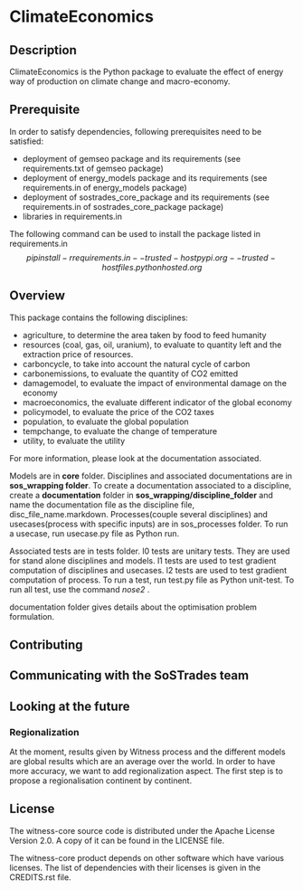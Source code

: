 # ClimateEconomics


## Description
ClimateEconomics is the Python package to evaluate the effect of energy way of production on climate change and macro-economy.

## Prerequisite
In order to satisfy dependencies, following prerequisites need to be satisfied:
* deployment of gemseo package and its requirements (see requirements.txt of gemseo package)
* deployment of energy\_models package and its requirements (see requirements.in of energy\_models package)
* deployment of sostrades\_core\_package and its requirements (see requirements.in of sostrades\_core\_package package)
* libraries in requirements.in

The following command can be used to install the package listed in requirements.in
$$pip install -r requirements.in --trusted-host pypi.org --trusted-host files.pythonhosted.org$$


## Overview

This package contains the following disciplines:
* agriculture, to determine the area taken by food to feed humanity
* resources (coal, gas, oil, uranium), to evaluate to quantity left and the extraction price of resources.
* carboncycle, to take into account the natural cycle of carbon
* carbonemissions, to evaluate the quantity of CO2 emitted
* damagemodel, to evaluate the impact of environmental damage on the economy
* macroeconomics, the evaluate different indicator of the global economy
* policymodel, to evaluate the price of the CO2 taxes
* population, to evaluate the global population
* tempchange, to evaluate the change of temperature
* utility, to evaluate the utility

For more information, please look at the documentation associated.

Models are in **core** folder. Disciplines and associated documentations are in **sos\_wrapping folder**.
To create a documentation associated to a discipline, create a **documentation** folder in **sos\_wrapping/discipline_folder** and name the documentation file as the discipline file, disc\_file\_name.markdown.
Processes(couple several disciplines) and usecases(process with specific inputs) are in sos\_processes folder. 
To run a usecase, run usecase.py file as Python run.

Associated tests are in tests folder.
l0 tests are unitary tests. They are used for stand alone disciplines and models.
l1 tests are used to test gradient computation of disciplines and usecases.
l2 tests are used to test gradient computation of process.
To run a test, run test.py file as Python unit-test.
To run all test, use the command *nose2* .

documentation folder gives details about the optimisation problem formulation.

## Contributing

## Communicating with the SoSTrades team

## Looking at the future

### Regionalization

At the moment, results given by Witness process and the different models are global results which are an average over the world.
In order to have more accuracy, we want to add regionalization aspect. The first step is to propose a regionalisation continent by continent.

## License 
The witness-core source code is distributed under the Apache License Version 2.0.
A copy of it can be found in the LICENSE file.

The witness-core product depends on other software which have various licenses.
The list of dependencies with their licenses is given in the CREDITS.rst file.
